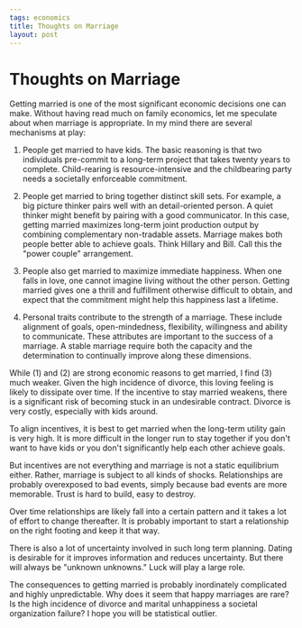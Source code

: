 ```yaml
--- 
tags: economics
title: Thoughts on Marriage
layout: post
---
```


# Thoughts on Marriage

Getting married is one of the most significant economic decisions one can make. Without having read much on family economics, let me speculate about when marriage is appropriate. In my mind there are several mechanisms at play: 

1. People get married to have kids. The basic reasoning is that two individuals pre-commit to a long-term project that takes twenty years to complete. Child-rearing is resource-intensive and the childbearing party needs a societally enforceable commitment. 

2. People get married to bring together distinct skill sets. For example, a big picture thinker pairs well with an detail-oriented person. A quiet thinker might benefit by pairing with a good communicator. In this case, getting married  maximizes long-term joint production output by combining complementary non-tradable assets. Marriage makes both people better able to achieve goals. Think Hillary and Bill. Call this the "power couple" arrangement. 

3. People also get married to maximize immediate happiness. When one falls in love, one cannot imagine living without the other person. Getting married gives one a thrill and fulfillment otherwise difficult to obtain, and expect that the commitment might help this happiness last a lifetime. 

4. Personal traits contribute to the strength of a marriage. These include alignment of goals, open-mindedness, flexibility, willingness and ability to communicate. These attributes are important to the success of a marriage. A stable marriage require both the capacity and the determination to continually improve along these dimensions. 

While (1) and (2) are strong economic reasons to get married, I find (3) much weaker. Given the high incidence of divorce, this loving feeling is likely to dissipate over time. If the incentive to stay married weakens, there is a significant risk of becoming stuck in an undesirable contract. Divorce is very costly, especially with kids around. 

To align incentives, it is best to get married when the long-term utility gain is very high. It is more difficult in the longer run to stay together if you don't want to have kids or you don't significantly help each other achieve goals. 

But incentives are not everything and marriage is not a static equilibrium either. Rather, marriage is subject to all kinds of shocks. Relationships are probably overexposed to bad events, simply because bad events are more memorable. Trust is hard to build, easy to destroy. 

Over time relationships are likely fall into a certain pattern and it takes a lot of effort to change thereafter. It is probably important to start a relationship on the right footing and keep it that way.

There is also a lot of uncertainty involved in such long term planning. Dating is desirable for it improves information and reduces uncertainty. But there will always be "unknown unknowns." Luck will play a large role. 

The consequences to getting married is probably inordinately complicated and highly unpredictable. Why does it seem that happy marriages are rare? Is the high incidence of divorce and marital unhappiness a societal organization failure? I hope you will be statistical outlier. 
